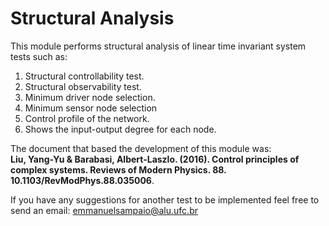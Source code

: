 # Structural Analysis
This module performs structural analysis of linear time invariant system tests such as:

  1. Structural controllability test.
  2. Structural observability test.
  3. Minimum driver node selection.
  4. Minimum sensor node selection
  4. Control profile of the network.
  5. Shows the input-output degree for each node.
  
The document that based the development of this module was:<br>
 **Liu, Yang-Yu & Barabasi, Albert-Laszlo. (2016). Control principles of complex systems. Reviews of Modern Physics. 88. 10.1103/RevModPhys.88.035006**.<br>

If you have any suggestions for another test to be implemented feel free to send an email: emmanuelsampaio@alu.ufc.br
